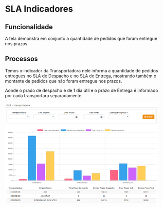 # SLA Indicadores

## Funcionalidade

 A tela demonstra em conjunto a quantidade de pedidos que foram entregue nos prazos.

## Processos

 Temos o indicador da Transportadora nele informa a quantidade de pedidos entregues no SLA de Despacho e no SLA de Entrega, mostrando também o montante de pedidos que não foram entregue nos prazos.

 Aonde o prado de despacho é de 1 dia útil e o prazo de Entrega é informado por cada transportara separadamente.

![](../.gitbook/assets/image.png)

